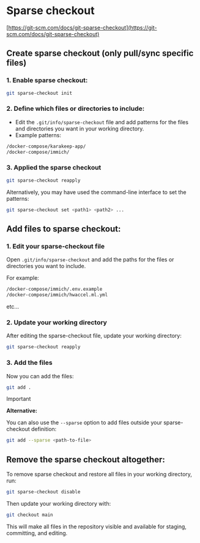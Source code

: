# Sparse checkout

[https://git-scm.com/docs/git-sparse-checkout](https://git-scm.com/docs/git-sparse-checkout)

## Create sparse checkout (only pull/sync specific files)

### 1. Enable sparse checkout:

```bash
git sparse-checkout init
```

### 2. Define which files or directories to include:

- Edit the `.git/info/sparse-checkout` file and add patterns for the files and directories you want in your working directory.
- Example patterns:

```bash
/docker-compose/karakeep-app/
/docker-compose/immich/
```

### 3. Applied the sparse checkout

```bash
git sparse-checkout reapply
```

Alternatively, you may have used the command-line interface to set the patterns:

```bash
git sparse-checkout set <path1> <path2> ...
```

## Add files to sparse checkout:

### 1. Edit your sparse-checkout file

Open `.git/info/sparse-checkout` and add the paths for the files or directories you want to include. 

For example:

```bash
/docker-compose/immich/.env.example
/docker-compose/immich/hwaccel.ml.yml

```

etc...

### 2. Update your working directory

After editing the sparse-checkout file, update your working directory:

```bash
git sparse-checkout reapply
```

### 3. Add the files

Now you can add the files:

```bash
git add .
```

>[!important] 
>
>**Alternative:**
>
>You can also use the `--sparse` option to add files outside your sparse-checkout definition:

```bash
git add --sparse <path-to-file>
```

## Remove the sparse checkout altogether:

To remove sparse checkout and restore all files in your working directory, run:

```bash
git sparse-checkout disable
```

Then update your working directory with:

```bash
git checkout main
```

This will make all files in the repository visible and available for staging, committing, and editing.
